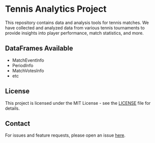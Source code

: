 # Tennis Analytics Project

This repository contains data and analysis tools for tennis matches. We have collected and analyzed data from various tennis tournaments to provide insights into player performance, match statistics, and more.
## DataFrames Available

- MatchEventInfo
- PeriodInfo
- MatchVotesInfo
- etc

## License

This project is licensed under the MIT License - see the [LICENSE](LICENSE) file for details.

## Contact

For issues and feature requests, please open an issue [here](link-to-issues).